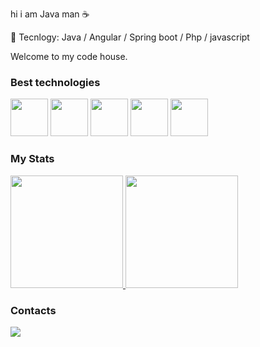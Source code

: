 
hi i am Java man ☕

🍃 Tecnlogy: Java / Angular / Spring boot / Php / javascript

Welcome to my code house.

### Best technologies

<div>
  <img src="https://icongr.am/devicon/java-original-wordmark.svg?size=128&color=currentColor" width="60"/>
  <img src="https://devkico.itexto.com.br/wp-content/uploads/2014/08/spring-boot-project-logo.png" width="60"/>
  <img src="https://icongr.am/devicon/angularjs-original.svg?size=128&color=currentColor" width="60"/>
  <img src="https://icongr.am/devicon/php-original.svg?size=128&color=currentColor" width="60"/>
  <img src="https://cdn.jsdelivr.net/gh/devicons/devicon/icons/javascript/javascript-original.svg" width="60"/>
</div>

### My Stats

<div>
   <a href="https://github.com/Wrench241">
    <img height="180em" src="https://github-readme-stats.vercel.app/api/top-langs/?username=nesantana&layout=compact&langs_count=7&theme=dark"/>
    <img height="180em" src="https://github-readme-stats.vercel.app/api?username=nesantana&show_icons=true&theme=dark&include_all_commits=true&count_private=true"/>
  </a>
</div>

### Contacts

<div>
  <a href="https://linkedin.com/in/otavio241">
    <img src="https://img.shields.io/badge/LinkedIn-0077B5?style=for-the-badge&logo=linkedin&logoColor=white" />
  </a>
</div>
